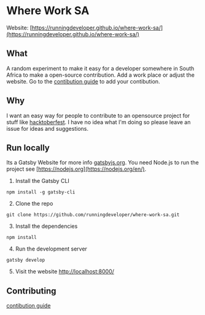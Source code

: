 # Where Work SA

Website: [https://runningdeveloper.github.io/where-work-sa/](https://runningdeveloper.github.io/where-work-sa/)

## What

A random experiment to make it easy for a developer somewhere in South Africa to make a open-source contribution. Add a work place or adjust the website. Go to the [contibution guide](https://github.com/runningdeveloper/where-work-sa/blob/master/CONTRIBUTING.md) to add your contibution.

## Why

I want an easy way for people to contribute to an opensource project for stuff like [hacktoberfest](https://hacktoberfest.digitalocean.com). I have no idea what I'm doing so please leave an issue for ideas and suggestions.

## Run locally

Its a Gatsby Website for more info [gatsbyjs.org](https://www.gatsbyjs.org). You need Node.js to run the project see [https://nodejs.org](https://nodejs.org/en/).

1. Install the Gatsby CLI

```
npm install -g gatsby-cli
```

2. Clone the repo

```
git clone https://github.com/runningdeveloper/where-work-sa.git
```

3. Install the dependencies

```
npm install
```

4. Run the development server

```
gatsby develop
```

5. Visit the website [http://localhost:8000/](http://localhost:8000/)

## Contributing

[contibution guide](https://github.com/runningdeveloper/where-work-sa/blob/master/CONTRIBUTING.md)
